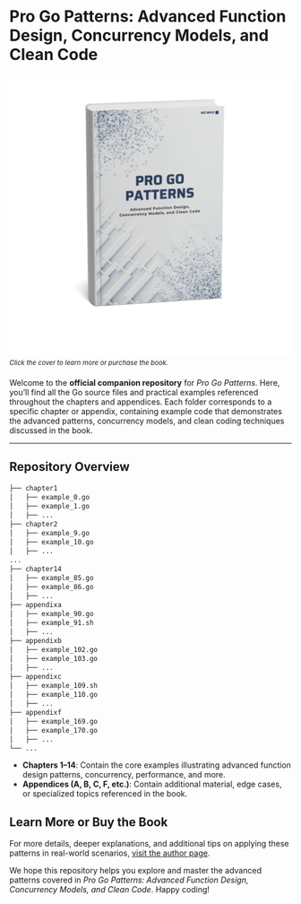 # Pro Go Patterns: Advanced Function Design, Concurrency Models, and Clean Code

[![Book Cover](./cover.png)](https://www.amazon.com/author/rezmoss)  
<sup>_Click the cover to learn more or purchase the book._</sup>

Welcome to the **official companion repository** for _Pro Go Patterns_. Here, you’ll find all the Go source files and practical examples referenced throughout the chapters and appendices. Each folder corresponds to a specific chapter or appendix, containing example code that demonstrates the advanced patterns, concurrency models, and clean coding techniques discussed in the book.

---

## Repository Overview

```
├── chapter1
│   ├── example_0.go
│   ├── example_1.go
│   ├── ...
├── chapter2
│   ├── example_9.go
│   ├── example_10.go
│   ├── ...
...
├── chapter14
│   ├── example_85.go
│   ├── example_86.go
│   ├── ...
├── appendixa
│   ├── example_90.go
│   ├── example_91.sh
│   ├── ...
├── appendixb
│   ├── example_102.go
│   ├── example_103.go
│   ├── ...
├── appendixc
│   ├── example_109.sh
│   ├── example_110.go
│   ├── ...
├── appendixf
│   ├── example_169.go
│   ├── example_170.go
│   ├── ...
└── ...
```

- **Chapters 1–14**: Contain the core examples illustrating advanced function design patterns, concurrency, performance, and more.  
- **Appendices (A, B, C, F, etc.)**: Contain additional material, edge cases, or specialized topics referenced in the book.


## Learn More or Buy the Book
For more details, deeper explanations, and additional tips on applying these patterns in real-world scenarios, [visit the author page](https://www.amazon.com/author/rezmoss).

We hope this repository helps you explore and master the advanced patterns covered in _Pro Go Patterns: Advanced Function Design, Concurrency Models, and Clean Code_. Happy coding!